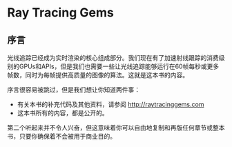 # Ray Tracing Gems

## 序言

光线追踪已经成为实时渲染的核心组成部分。我们现在有了加速射线跟踪的消费级别的GPUs和APIs，但是我们也需要一些让光线追踪能够运行在60帧每秒或更多帧数，同时为每帧提供高质量的图像的算法。这就是这本书的内容。

序言很容易被跳过，但是我们想让你知道两件事： 
* 有关本书的补充代码及其他资料，请参阅 http://raytracinggems.com
* 这本书所有的内容，都是公开的。


第二个听起来并不令人兴奋，但这意味着你可以自由地复制和再版任何章节或整本书，只要你确保着不会被用于商业目的。



